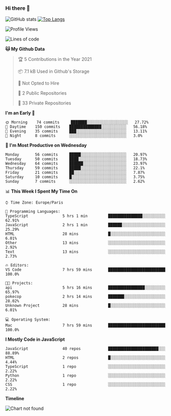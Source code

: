 ### Hi there 👋


![GitHub stats](https://github-readme-stats.vercel.app/api?username=remmmmmm&theme=dark&show_icons=true&count_private=true)
[![Top Langs](https://github-readme-stats.vercel.app/api/top-langs/?username=remmmmmm&layout=compact)](https://github.com/anuraghazra/github-readme-stats)



<!--START_SECTION:waka-->
![Profile Views](http://img.shields.io/badge/Profile%20Views-0-blue)

![Lines of code](https://img.shields.io/badge/From%20Hello%20World%20I%27ve%20Written-1.2%20million%20lines%20of%20code-blue)

**🐱 My Github Data** 

> 🏆 5 Contributions in the Year 2021
 > 
> 📦 7.1 kB Used in Github's Storage 
 > 
> 🚫 Not Opted to Hire
 > 
> 📜 2 Public Repositories 
 > 
> 🔑 33 Private Repositories  
 > 
**I'm an Early 🐤** 

```text
🌞 Morning    74 commits     ███████░░░░░░░░░░░░░░░░░░   27.72% 
🌆 Daytime    150 commits    ██████████████░░░░░░░░░░░   56.18% 
🌃 Evening    35 commits     ███░░░░░░░░░░░░░░░░░░░░░░   13.11% 
🌙 Night      8 commits      ░░░░░░░░░░░░░░░░░░░░░░░░░   3.0%

```
📅 **I'm Most Productive on Wednesday** 

```text
Monday       56 commits     █████░░░░░░░░░░░░░░░░░░░░   20.97% 
Tuesday      50 commits     ████░░░░░░░░░░░░░░░░░░░░░   18.73% 
Wednesday    64 commits     ██████░░░░░░░░░░░░░░░░░░░   23.97% 
Thursday     59 commits     █████░░░░░░░░░░░░░░░░░░░░   22.1% 
Friday       21 commits     ██░░░░░░░░░░░░░░░░░░░░░░░   7.87% 
Saturday     10 commits     █░░░░░░░░░░░░░░░░░░░░░░░░   3.75% 
Sunday       7 commits      ░░░░░░░░░░░░░░░░░░░░░░░░░   2.62%

```


📊 **This Week I Spent My Time On** 

```text
⌚︎ Time Zone: Europe/Paris

💬 Programming Languages: 
TypeScript               5 hrs 1 min         ███████████████░░░░░░░░░░   62.91% 
JavaScript               2 hrs 1 min         ██████░░░░░░░░░░░░░░░░░░░   25.29% 
HTML                     28 mins             █░░░░░░░░░░░░░░░░░░░░░░░░   6.01% 
Other                    13 mins             ░░░░░░░░░░░░░░░░░░░░░░░░░   2.92% 
Text                     13 mins             ░░░░░░░░░░░░░░░░░░░░░░░░░   2.73%

🔥 Editors: 
VS Code                  7 hrs 59 mins       █████████████████████████   100.0%

🐱‍💻 Projects: 
api                      5 hrs 16 mins       ████████████████░░░░░░░░░   65.97% 
pokecop                  2 hrs 14 mins       ███████░░░░░░░░░░░░░░░░░░   28.02% 
Unknown Project          28 mins             █░░░░░░░░░░░░░░░░░░░░░░░░   6.01%

💻 Operating System: 
Mac                      7 hrs 59 mins       █████████████████████████   100.0%

```

**I Mostly Code in JavaScript** 

```text
JavaScript               40 repos            ██████████████████████░░░   88.89% 
HTML                     2 repos             █░░░░░░░░░░░░░░░░░░░░░░░░   4.44% 
TypeScript               1 repo              ░░░░░░░░░░░░░░░░░░░░░░░░░   2.22% 
Python                   1 repo              ░░░░░░░░░░░░░░░░░░░░░░░░░   2.22% 
CSS                      1 repo              ░░░░░░░░░░░░░░░░░░░░░░░░░   2.22%

```


**Timeline**

![Chart not found](https://raw.githubusercontent.com/remmmmmm/remmmmmm/main/charts/bar_graph.png) 


<!--END_SECTION:waka-->

